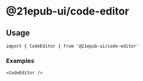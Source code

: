 # @21epub-ui/code-editor

## Usage

```tsx
import { CodeEditor } from '@21epub-ui/code-editor'
```

### Examples

```tsx
<CodeEditor />
```
